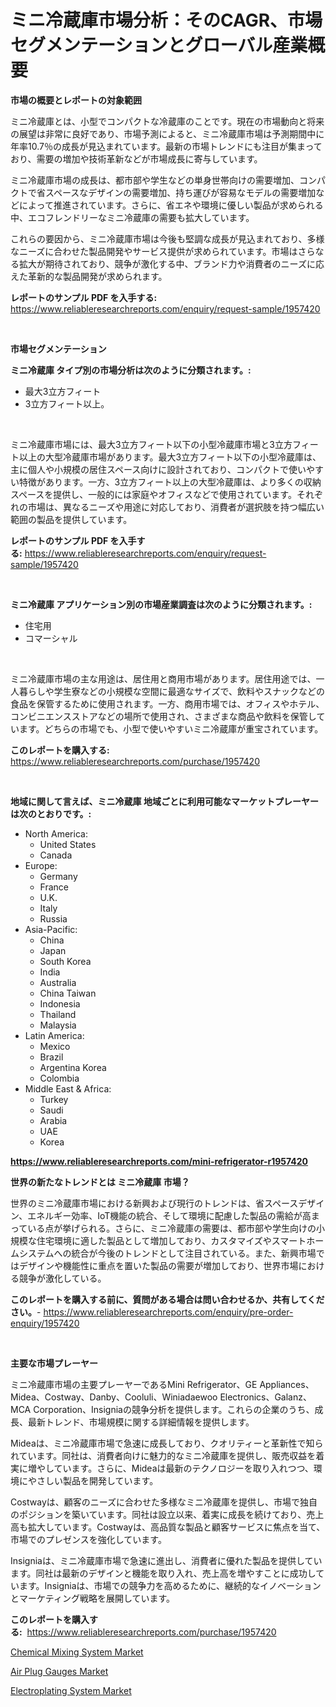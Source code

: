 <p><h1>ミニ冷蔵庫市場分析：そのCAGR、市場セグメンテーションとグローバル産業概要</h1></p><p><strong>市場の概要とレポートの対象範囲</strong></p>
<p><p>ミニ冷蔵庫とは、小型でコンパクトな冷蔵庫のことです。現在の市場動向と将来の展望は非常に良好であり、市場予測によると、ミニ冷蔵庫市場は予測期間中に年率10.7％の成長が見込まれています。最新の市場トレンドにも注目が集まっており、需要の増加や技術革新などが市場成長に寄与しています。</p><p>ミニ冷蔵庫市場の成長は、都市部や学生などの単身世帯向けの需要増加、コンパクトで省スペースなデザインの需要増加、持ち運びが容易なモデルの需要増加などによって推進されています。さらに、省エネや環境に優しい製品が求められる中、エコフレンドリーなミニ冷蔵庫の需要も拡大しています。</p><p>これらの要因から、ミニ冷蔵庫市場は今後も堅調な成長が見込まれており、多様なニーズに合わせた製品開発やサービス提供が求められています。市場はさらなる拡大が期待されており、競争が激化する中、ブランド力や消費者のニーズに応えた革新的な製品開発が求められます。</p></p>
<p><strong>レポートのサンプル PDF を入手する:</strong> <a href="https://www.reliableresearchreports.com/enquiry/request-sample/1957420">https://www.reliableresearchreports.com/enquiry/request-sample/1957420</a></p>
<p>&nbsp;</p>
<p><strong>市場セグメンテーション</strong></p>
<p><strong>ミニ冷蔵庫 タイプ別の市場分析は次のように分類されます。:</strong></p>
<p><ul><li>最大3立方フィート</li><li>3立方フィート以上。</li></ul></p>
<p>&nbsp;</p>
<p><p>ミニ冷蔵庫市場には、最大3立方フィート以下の小型冷蔵庫市場と3立方フィート以上の大型冷蔵庫市場があります。最大3立方フィート以下の小型冷蔵庫は、主に個人や小規模の居住スペース向けに設計されており、コンパクトで使いやすい特徴があります。一方、3立方フィート以上の大型冷蔵庫は、より多くの収納スペースを提供し、一般的には家庭やオフィスなどで使用されています。それぞれの市場は、異なるニーズや用途に対応しており、消費者が選択肢を持つ幅広い範囲の製品を提供しています。</p></p>
<p><strong>レポートのサンプル PDF を入手する:</strong>&nbsp;<a href="https://www.reliableresearchreports.com/enquiry/request-sample/1957420">https://www.reliableresearchreports.com/enquiry/request-sample/1957420</a></p>
<p>&nbsp;</p>
<p><strong> ミニ冷蔵庫 アプリケーション別の市場産業調査は次のように分類されます。:</strong></p>
<p><ul><li>住宅用</li><li>コマーシャル</li></ul></p>
<p>&nbsp;</p>
<p><p>ミニ冷蔵庫市場の主な用途は、居住用と商用市場があります。居住用途では、一人暮らしや学生寮などの小規模な空間に最適なサイズで、飲料やスナックなどの食品を保管するために使用されます。一方、商用市場では、オフィスやホテル、コンビニエンスストアなどの場所で使用され、さまざまな商品や飲料を保管しています。どちらの市場でも、小型で使いやすいミニ冷蔵庫が重宝されています。</p></p>
<p><strong>このレポートを購入する:</strong>&nbsp; <a href="https://www.reliableresearchreports.com/purchase/1957420">https://www.reliableresearchreports.com/purchase/1957420</a></p>
<p>&nbsp;</p>
<p><strong>地域に関して言えば、ミニ冷蔵庫 地域ごとに利用可能なマーケットプレーヤーは次のとおりです。:</strong></p>
<p><ul>
    <li>
        North America:
        <ul>
            <li>United States</li>
            <li>Canada</li>
        </ul>
    </li>
    <li>
        Europe:
        <ul>
            <li>Germany</li>
            <li>France</li>
            <li>U.K.</li>
            <li>Italy</li>
            <li>Russia</li>
        </ul>
    </li>
    <li>
        Asia-Pacific:
        <ul>
            <li>China</li>
            <li>Japan</li>
            <li>South Korea</li>
            <li>India</li>
            <li>Australia</li>
            <li>China Taiwan</li>
            <li>Indonesia</li>
            <li>Thailand</li>
            <li>Malaysia</li>
        </ul>
    </li>
    <li>
        Latin America:
        <ul>
            <li>Mexico</li>
            <li>Brazil</li>
            <li>Argentina Korea</li>
            <li>Colombia</li>
        </ul>
    </li>
    <li>
        Middle East & Africa:
        <ul>
            <li>Turkey</li>
            <li>Saudi</li>
            <li>Arabia</li>
            <li>UAE</li>
            <li>Korea</li>
        </ul>
    </li>
    </ul></p>
<p><strong><a href="https://www.reliableresearchreports.com/mini-refrigerator-r1957420">https://www.reliableresearchreports.com/mini-refrigerator-r1957420</a></strong>&nbsp;</p>
<p><strong>世界の新たなトレンドとは ミニ冷蔵庫 市場？</strong></p>
<p><p>世界のミニ冷蔵庫市場における新興および現行のトレンドは、省スペースデザイン、エネルギー効率、IoT機能の統合、そして環境に配慮した製品の需給が高まっている点が挙げられる。さらに、ミニ冷蔵庫の需要は、都市部や学生向けの小規模な住宅環境に適した製品として増加しており、カスタマイズやスマートホームシステムへの統合が今後のトレンドとして注目されている。また、新興市場ではデザインや機能性に重点を置いた製品の需要が増加しており、世界市場における競争が激化している。</p></p>
<p><strong>このレポートを購入する前に、質問がある場合は問い合わせるか、共有してください。</strong>- <a href="https://www.reliableresearchreports.com/enquiry/pre-order-enquiry/1957420">https://www.reliableresearchreports.com/enquiry/pre-order-enquiry/1957420</a></p>
<p>&nbsp;</p>
<p><strong>主要な市場プレーヤー</strong></p>
<p><p>ミニ冷蔵庫市場の主要プレーヤーであるMini Refrigerator、GE Appliances、Midea、Costway、Danby、Cooluli、Winiadaewoo Electronics、Galanz、MCA Corporation、Insigniaの競争分析を提供します。これらの企業のうち、成長、最新トレンド、市場規模に関する詳細情報を提供します。</p><p>Mideaは、ミニ冷蔵庫市場で急速に成長しており、クオリティーと革新性で知られています。同社は、消費者向けに魅力的なミニ冷蔵庫を提供し、販売収益を着実に増やしています。さらに、Mideaは最新のテクノロジーを取り入れつつ、環境にやさしい製品を開発しています。</p><p>Costwayは、顧客のニーズに合わせた多様なミニ冷蔵庫を提供し、市場で独自のポジションを築いています。同社は設立以来、着実に成長を続けており、売上高も拡大しています。Costwayは、高品質な製品と顧客サービスに焦点を当て、市場でのプレゼンスを強化しています。</p><p>Insigniaは、ミニ冷蔵庫市場で急速に進出し、消費者に優れた製品を提供しています。同社は最新のデザインと機能を取り入れ、売上高を増やすことに成功しています。Insigniaは、市場での競争力を高めるために、継続的なイノベーションとマーケティング戦略を展開しています。</p></p>
<p><strong>このレポートを購入する:</strong>&nbsp;&nbsp;<a href="https://www.reliableresearchreports.com/purchase/1957420">https://www.reliableresearchreports.com/purchase/1957420</a></p>
<p><p><a href="https://github.com/Sherrillcrooksxa8i18ucf2m/Market-Research-Report-List-2/blob/main/chemical-mixing-system-market.md">Chemical Mixing System Market</a></p><p><a href="https://github.com/derrinmiltonellis35gcl/Market-Research-Report-List-2/blob/main/air-plug-gauges-market.md">Air Plug Gauges Market</a></p><p><a href="https://github.com/Chiragrp22/Market-Research-Report-List-4/blob/main/electroplating-system-market.md">Electroplating System Market</a></p></p>